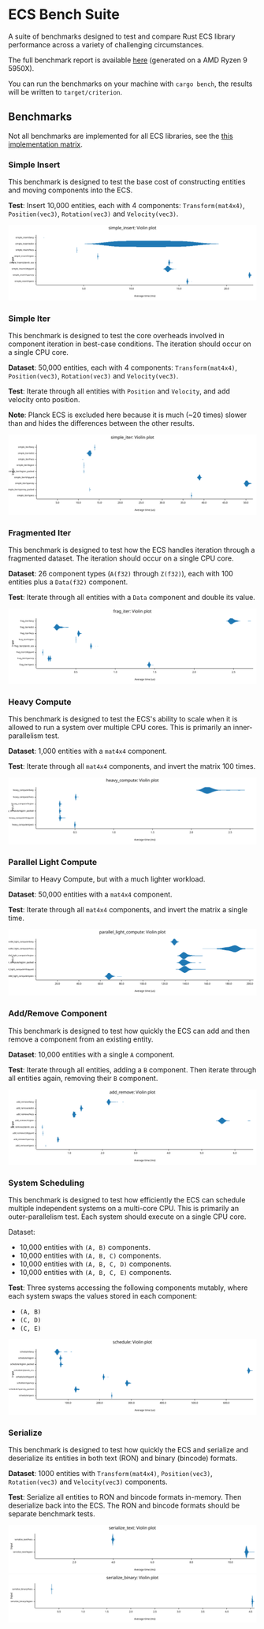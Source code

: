 # ECS Bench Suite

A suite of benchmarks designed to test and compare Rust ECS library performance across a variety of challenging circumstances.

The full benchmark report is available [here](https://systemcluster.me/ecs_bench_suite/target/criterion/report/index.html) (generated on a AMD Ryzen 9 5950X).

You can run the benchmarks on your machine with `cargo bench`, the results will be written to `target/criterion`.

## Benchmarks

Not all benchmarks are implemented for all ECS libraries, see the [this implementation matrix](benches/benchmarks.rs#L17).

### Simple Insert

This benchmark is designed to test the base cost of constructing entities and moving components into the ECS.

**Test**: Insert 10,000 entities, each with 4 components: `Transform(mat4x4)`, `Position(vec3)`, `Rotation(vec3)` and `Velocity(vec3)`.

![Simple Insert Graph](./target/criterion/simple_insert/report/violin.svg)

### Simple Iter

This benchmark is designed to test the core overheads involved in component iteration in best-case conditions. The iteration should occur on a single CPU core.

**Dataset**: 50,000 entities, each with 4 components: `Transform(mat4x4)`, `Position(vec3)`, `Rotation(vec3)` and `Velocity(vec3)`.

**Test**: Iterate through all entities with `Position` and `Velocity`, and add velocity onto position.

**Note**: Planck ECS is excluded here because it is much (~20 times) slower than and hides the differences between the other results.

![Simple Iter Graph](./target/criterion/simple_iter/report/violin.svg)

### Fragmented Iter

This benchmark is designed to test how the ECS handles iteration through a fragmented dataset. The iteration should occur on a single CPU core.

**Dataset**: 26 component types (`A(f32)` through `Z(f32)`), each with 100 entities plus a `Data(f32)` component.

**Test**: Iterate through all entities with a `Data` component and double its value.

![Fragmented Iter Graph](./target/criterion/frag_iter/report/violin.svg)

### Heavy Compute

This benchmark is designed to test the ECS's ability to scale when it is allowed to run a system over multiple CPU cores. This is primarily an inner-parallelism test.

**Dataset**: 1,000 entities with a `mat4x4` component.

**Test**: Iterate through all `mat4x4` components, and invert the matrix 100 times.

![Heavy Compute Graph](./target/criterion/heavy_compute/report/violin.svg)

### Parallel Light Compute

Similar to Heavy Compute, but with a much lighter workload.

**Dataset**: 50,000 entities with a `mat4x4` component.

**Test**: Iterate through all `mat4x4` components, and invert the matrix a single time.

![Parallel Light Compute Graph](./target/criterion/parallel_light_compute/report/violin.svg)

### Add/Remove Component

This benchmark is designed to test how quickly the ECS can add and then remove a component from an existing entity.

**Dataset**: 10,000 entities with a single `A` component.

**Test**: Iterate through all entities, adding a `B` component. Then iterate through all entities again, removing their `B` component.

![Add/Remove Component Graph](./target/criterion/add_remove/report/violin.svg)

### System Scheduling

This benchmark is designed to test how efficiently the ECS can schedule multiple independent systems on a multi-core CPU. This is primarily an outer-parallelism test. Each system should execute on a single CPU core.

Dataset:

* 10,000 entities with `(A, B)` components.
* 10,000 entities with `(A, B, C)` components.
* 10,000 entities with `(A, B, C, D)` components.
* 10,000 entities with `(A, B, C, E)` components.

**Test**: Three systems accessing the following components mutably, where each system swaps the values stored in each component:

* `(A, B)`
* `(C, D)`
* `(C, E)`

![System Scheduling Graph](./target/criterion/schedule/report/violin.svg)

### Serialize

This benchmark is designed to test how quickly the ECS and serialize and deserialize its entities in both text (RON) and binary (bincode) formats.

**Dataset**: 1000 entities with `Transform(mat4x4)`, `Position(vec3)`, `Rotation(vec3)` and `Velocity(vec3)` components.

**Test**: Serialize all entities to RON and bincode formats in-memory. Then deserialize back into the ECS. The RON and bincode formats should be separate benchmark tests.

![Serialize Text Graph](./target/criterion/serialize_text/report/violin.svg)
![Serialize Binary Graph](./target/criterion/serialize_binary/report/violin.svg)
